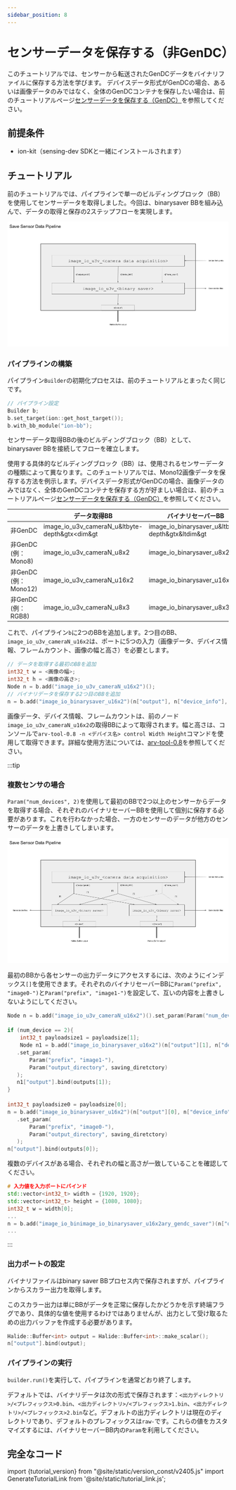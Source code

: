 ```yaml
---
sidebar_position: 8
---
```


# センサーデータを保存する（非GenDC）

このチュートリアルでは、センサーから転送されたGenDCデータをバイナリファイルに保存する方法を学びます。
デバイスデータ形式がGenDCの場合、あるいは画像データのみではなく、全体のGenDCコンテナを保存したい場合は、前のチュートリアルページ[センサーデータを保存する（GenDC）](./save-gendc.md)を参照してください。

## 前提条件

* ion-kit（sensing-dev SDKと一緒にインストールされます）

## チュートリアル

前のチュートリアルでは、パイプラインで単一のビルディングブロック（BB）を使用してセンサーデータを取得しました。今回は、binarysaver BBを組み込んで、データの取得と保存の2ステップフローを実現します。

![binarysaver-bb-after-data-acquisition-BB](../img/tutorial4-single-sensor.png)

### パイプラインの構築

パイプライン`Builder`の初期化プロセスは、前のチュートリアルとまったく同じです。

```c++
// パイプライン設定
Builder b;
b.set_target(ion::get_host_target());
b.with_bb_module("ion-bb");
```

センサーデータ取得BBの後のビルディングブロック（BB）として、binarysaver BBを接続してフローを確立します。

使用する具体的なビルディングブロック（BB）は、使用されるセンサーデータの種類によって異なります。このチュートリアルでは、Mono12画像データを保存する方法を例示します。デバイスデータ形式がGenDCの場合、画像データのみではなく、全体のGenDCコンテナを保存する方が好ましい場合は、前のチュートリアルページ[センサーデータを保存する（GenDC）](./save-gendc.md)を参照してください。

|           | データ取得BB                            | バイナリセーバーBB                                  |
|-----------|----------------------------------------|--------------------------------------------------|
| 非GenDC   | image_io_u3v_cameraN_u&ltbyte-depth&gtx<dim&gt | image_io_binarysaver_u&ltbyte-depth&gtx&ltdim&gt |
| 非GenDC<br/>(例：Mono8) | image_io_u3v_cameraN_u8x2 | image_io_binarysaver_u8x2 |
| 非GenDC<br/>(例：Mono12) | image_io_u3v_cameraN_u16x2 | image_io_binarysaver_u16x2 |
| 非GenDC<br/>(例：RGB8) | image_io_u3v_cameraN_u8x3 | image_io_binarysaver_u8x3 |

これで、パイプライン`b`に2つのBBを追加します。2つ目のBB、`image_io_u3v_cameraN_u16x2`は、ポートに5つの入力（画像データ、デバイス情報、フレームカウント、画像の幅と高さ）を必要とします。

```c++
// データを取得する最初のBBを追加
int32_t w = <画像の幅>;
int32_t h = <画像の高さ>;
Node n = b.add("image_io_u3v_cameraN_u16x2")();
// バイナリデータを保存する2つ目のBBを追加
n = b.add("image_io_binarysaver_u16x2")(n["output"], n["device_info"], n["frame_count"][i], &w, &h);
```

画像データ、デバイス情報、フレームカウントは、前のノード`image_io_u3v_cameraN_u16x2`の取得BBによって取得されます。幅と高さは、コンソールで`arv-tool-0.8 -n <デバイス名> control Width Height`コマンドを使用して取得できます。詳細な使用方法については、[arv-tool-0.8](../../external/aravis/arv-tools)を参照してください。

:::tip

### 複数センサの場合

`Param("num_devices", 2)`を使用して最初のBBで2つ以上のセンサーからデータを取得する場合、それぞれのバイナリセーバーBBを使用して個別に保存する必要があります。これを行わなかった場合、一方のセンサーのデータが他方のセンサーのデータを上書きしてしまいます。

![binarysaver-bb-after-data-acquisition-BB-multi-sensor](../img/tutorial4-multi-sensor.png)

最初のBBから各センサーの出力データにアクセスするには、次のようにインデックス`[]`を使用できます。それぞれのバイナリセーバーBBに`Param("prefix", "image0-")`と`Param("prefix", "image1-")`を設定して、互いの内容を上書きしないようにしてください。

```c++
Node n = b.add("image_io_u3v_cameraN_u16x2")().set_param(Param("num_devices", 2),);

if (num_device == 2){
    int32_t payloadsize1 = payloadsize[1];
    Node n1 = b.add("image_io_binarysaver_u16x2")(n["output"][1], n["device_info"][1], n["frame_count"][i], &w, &h);
   .set_param(
       Param("prefix", "image1-"),
       Param("output_directory", saving_diretctory)
   );
   n1["output"].bind(outputs[1]);
}

int32_t payloadsize0 = payloadsize[0];
n = b.add("image_io_binarysaver_u16x2")(n["output"][0], n["device_info"][0], n["frame_count"][i], &w, &h);
   .set_param(
       Param("prefix", "image0-"),
       Param("output_directory", saving_diretctory)
   );
n["output"].bind(outputs[0]);
```

複数のデバイスがある場合、それぞれの幅と高さが一致していることを確認してください。

```C++
# 入力値を入力ポートにバインド
std::vector<int32_t> width = {1920, 1920};
std::vector<int32_t> height = {1080, 1080};
int32_t w = width[0];
...
n = b.add("image_io_binimage_io_binarysaver_u16x2ary_gendc_saver")(n["output"][0], n["device_info"][0], n["frame_count"][i], &w, &h);
...
```

:::

### 出力ポートの設定

バイナリファイルはbinary saver BBプロセス内で保存されますが、パイプラインからスカラー出力を取得します。

このスカラー出力は単にBBがデータを正常に保存したかどうかを示す終端フラグであり、具体的な値を使用するわけではありませんが、出力として受け取るための出力バッファを作成する必要があります。

```c++
Halide::Buffer<int> output = Halide::Buffer<int>::make_scalar();
n["output"].bind(output);
```

### パイプラインの実行

`builder.run()`を実行して、パイプラインを通常どおり終了します。

デフォルトでは、バイナリデータは次の形式で保存されます：`<出力ディレクトリ>/<プレフィックス>0.bin`、`<出力ディレクトリ>/<プレフィックス>1.bin`、`<出力ディレクトリ>/<プレフィックス>2.bin`など。デフォルトの出力ディレクトリは現在のディレクトリであり、デフォルトのプレフィックスは`raw-`です。これらの値をカスタマイズするには、バイナリセーバーBB内の`Param`を利用してください。

## 完全なコード

import {tutorial_version} from "@site/static/version_const/v2405.js"
import GenerateTutorialLink from '@site/static/tutorial_link.js';

<GenerateTutorialLink language="cpp" tag={tutorial_version} tutorialfile="tutorial4_save_image_bin_data" />
